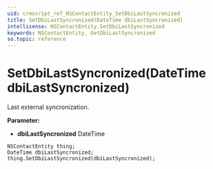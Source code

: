 ```yaml
---
uid: crmscript_ref_NSContactEntity_SetDbiLastSyncronized
title: SetDbiLastSyncronized(DateTime dbiLastSyncronized)
intellisense: NSContactEntity.SetDbiLastSyncronized
keywords: NSContactEntity, GetDbiLastSyncronized
so.topic: reference
---
```


# SetDbiLastSyncronized(DateTime dbiLastSyncronized)

Last external syncronization.

**Parameter:** 
* **dbiLastSyncronized** DateTime

```crmscript
NSContactEntity thing;
DateTime dbiLastSyncronized;
thing.SetDbiLastSyncronized(dbiLastSyncronized);
```

